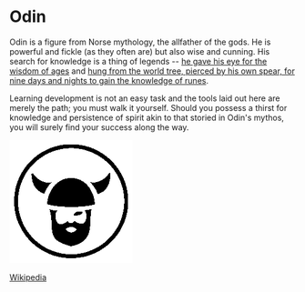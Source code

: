 # Odin

Odin is a figure from Norse mythology, the allfather of the gods.  He is powerful and fickle (as they often are) but also wise and cunning.  His search for knowledge is a thing of legends -- [he gave his eye for the wisdom of ages](http://norse-mythology.org/tales/why-odin-is-one-eyed/) and [hung from the world tree, pierced by his own spear, for nine days and nights to gain the knowledge of runes](http://norse-mythology.org/tales/odins-discovery-of-the-runes/).

Learning development is not an easy task and the tools laid out here are merely the path; you must walk it yourself.  Should you possess a thirst for knowledge and persistence of spirit akin to that storied in Odin's mythos, you will surely find your success along the way.

![Odin](/additional_resources/images/odin_logo_circle_black.gif)

[Wikipedia](http://en.wikipedia.org/wiki/Odin)
